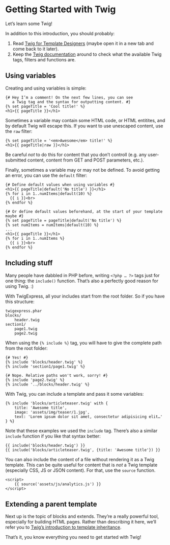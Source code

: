 # Getting Started with Twig

Let’s learn some Twig!

In addition to this introduction, you should probably:

1. Read [Twig for Template Designers][TWIG_INTRO] (maybe open it in a new tab and come back to it later).
2. Keep the [Twig documentation][TWIG_DOC] around to check what the available Twig tags, filters and functions are.

Using variables
---------------

Creating and using variables is simple:

```twig
{# Hey I’m a comment! On the next few lines, you can see
   a Twig tag and the syntax for outputting content. #}
{% set pageTitle = 'Cool title!' %}
<h1>{{ pageTitle }}</h1>
```

Sometimes a variable may contain some HTML code, or HTML entitites, and by default Twig will escape this. If you want to use unescaped content, use the `raw` filter:

```twig
{% set pageTitle = '<em>Awesome</em> title!' %}
<h1>{{ pageTitle|raw }}</h1>
```

Be careful *not* to do this for content that you don’t controll (e.g. any user-submitted content, content from GET and POST parameters, etc.).

Finally, sometimes a variable may or may not be defined. To avoid getting an error, you can use the `default` filter:

```twig
{# Define default values when using variables #}
<h1>{{ pageTitle|default('No title') }}</h1>
{% for i in 1..numItems|default(10) %}
  {{ i }}<br>
{% endfor %}

{# Or define default values beforehand, at the start of your template maybe #}
{% set pageTitle = pageTitle|default('No title') %}
{% set numItems = numItems|default(10) %}
...
<h1>{{ pageTitle }}</h1>
{% for i in 1..numItems %}
  {{ i }}<br>
{% endfor %}
```

Including stuff
---------------

Many people have dabbled in PHP before, writing `<?php … ?>` tags just for one thing: the `include()` function. That’s also a perfectly good reason for using Twig. :)

With TwigExpress, all your includes start from the root folder. So if you have this structure:

```
twigexpress.phar
blocks/
    header.twig
section1/
    page1.twig
    page2.twig
```

When using the `{% include %}` tag, you will have to give the complete path from the root folder:

```twig
{# Yes! #}
{% include 'blocks/header.twig' %}
{% include 'section1/page1.twig' %}

{# Nope. Relative paths won't work, sorry! #}
{% include 'page2.twig' %}
{% include '../blocks/header.twig' %}
```

With Twig, you can include a template and pass it some variables:

```twig
{% include 'blocks/articleteaser.twig' with {
    title: 'Awesome title',
    image: 'assets/img/teaser/1.jpg',
    text: 'Lorem ipsum dolor sit amet, consectetur adipisicing elit…'
} %}
```

Note that these examples we used the `include` tag. There’s also a similar `include` function if you like that syntax better:

```twig
{{ include('blocks/header.twig') }}
{{ include('blocks/articleteaser.twig', {title: 'Awesome title'}) }}
```

You can also include the content of a file without rendering it as a Twig template. This can be quite useful for content that is *not* a Twig template (especially CSS, JS or JSON content). For that, use the `source` function.

```twig
<script>
    {{ source('assets/js/analytics.js') }}
</script>
```

Extending a parent template
---------------------------

Next up is the topic of blocks and extends. They’re a really powerful tool, especially for building HTML pages. Rather than describing it here, we’ll refer you to [Twig’s introduction to template inheritance][TWIG_INHERITANCE].

That’s it, you know everything you need to get started with Twig!


[TWIG_DOC]: http://twig.sensiolabs.org/documentation
[TWIG_INTRO]: http://twig.sensiolabs.org/doc/templates.html
[TWIG_INHERITANCE]: http://twig.sensiolabs.org/doc/templates.html#template-inheritance
